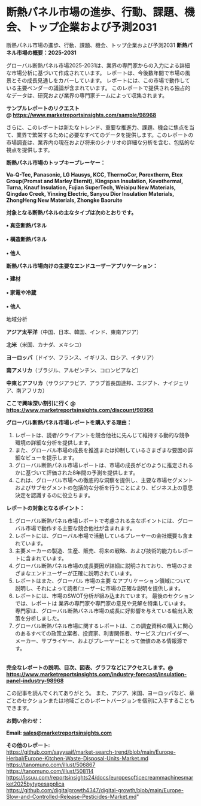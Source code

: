 # 断熱パネル市場の進歩、行動、課題、機会、トップ企業および予測2031
断熱パネル市場の進歩、行動、課題、機会、トップ企業および予測2031
<strong><b>断熱パネル市場の概要：2025-2031</b></strong>

グローバル断熱パネル市場2025-2031は、業界の専門家からの入力による詳細な市場分析に基づいて作成されています。 レポートは、今後数年間で市場の風景とその成長見通しをカバーしています。 レポートには、この市場で動作している主要ベンダーの議論が含まれています。 このレポートで提供される独占的なデータは、研究および業界の専門家チームによって収集されます。

<strong>サンプルレポートのリクエスト @ <a href=https://www.marketreportsinsights.com/sample/98968>https://www.marketreportsinsights.com/sample/98968</a></strong>

さらに、このレポートは新たなトレンド、重要な推進力、課題、機会に焦点を当て、業界で繁栄するために必要なすべてのデータを提供します。このレポートの市場調査は、業界内の現在および将来のシナリオの詳細な分析を含む、包括的な視点を提供します。

<strong>断熱パネル市場のトップキープレーヤー：</strong>

<strong>Va-Q-Tec, Panasonic, LG Hausys, KCC, ThermoCor, Porextherm, Etex Group(Promat and Marley Eternit), Kingspan Insulation, Kevothermal, Turna, Knauf Insulation, Fujian SuperTech, Weiaipu New Materials, Qingdao Creek, Yinxing Electric, Sanyou Dior Insulation Materials, ZhongHeng New Materials, Zhongke Baoruite</strong>

<strong><b>対象となる断熱パネルの主なタイプは次のとおりです。</b></strong>

<strong>• 真空断熱パネル<br><br>• 構造断熱パネル<br><br>• 他人</strong>

<strong><b>断熱パネル市場向けの主要なエンドユーザーアプリケーション：</b></strong>

<strong>• 建材<br><br>• 家電や冷蔵<br><br>• 他人</strong>

 地域分析

<strong><b>アジア太平洋</b></strong>（中国、日本、韓国、インド、東南アジア）

<strong><b>北米</b></strong>（米国、カナダ、メキシコ）

<strong><b>ヨーロッパ</b></strong>（ドイツ、フランス、イギリス、ロシア、イタリア）

<strong><b>南アメリカ</b></strong>（ブラジル、アルゼンチン、コロンビアなど）

<strong><b>中東とアフリカ</b></strong>（サウジアラビア、アラブ首長国連邦、エジプト、ナイジェリア、南アフリカ）

<strong>ここで興味深い割引に行く @ <a href=https://www.marketreportsinsights.com/discount/98968>https://www.marketreportsinsights.com/discount/98968</a></strong>

<strong><b>グローバル断熱パネル市場レポートを購入する理由：</b></strong>
<ol>
  <li>レポートは、読者/クライアントを競合他社に先んじて維持する動的な競争環境の詳細な分析を提供します。</li>
  <li>また、グローバル市場の成長を推進または抑制しているさまざまな要因の詳細なビューを提示します。</li>
  <li>グローバル断熱パネル市場レポートは、市場の成長がどのように推定されるかに基づいて評価された8年間の予測を提供します。</li>
  <li>これは、グローバル市場への徹底的な洞察を提供し、主要な市場セグメントおよびサブセグメントの包括的な分析を行うことにより、ビジネス上の意思決定を認識するのに役立ちます。</li>
</ol>
<strong><b>レポートの対象となるポイント：</b></strong>
<ol>
  <li>グローバル断熱パネル市場レポートで考慮される主なポイントには、グローバル市場で動作する主要な競合他社が含まれます。</li>
  <li>レポートには、グローバル市場で活動しているプレーヤーの会社概要も含まれています。</li>
  <li>主要メーカーの製造、生産、販売、将来の戦略、および技術的能力もレポートに含まれています。</li>
  <li>グローバル断熱パネル市場の成長要因が詳細に説明されており、市場のさまざまなエンドユーザーが正確に説明されています。</li>
  <li>レポートはまた、グローバル 市場の主要 なアプリケーション領域について説明し、それによって読者/ユーザーに市場の正確な説明を提供します。</li>
  <li>レポートには、市場のSWOT分析が組み込まれています。 最後のセクションでは、レポートは 業界の専門家や専門家の意見や見解を特集しています。 専門家は、グローバル断熱パネル市場の成長に好影響を与えている輸出入政策を分析しました。</li>
  <li>グローバル断熱パネル市場に関するレポートは、この調査資料の購入に関心のあるすべての政策立案者、投資家、利害関係者、サービスプロバイダー、メーカー、サプライヤー、およびプレーヤーにとって価値のある情報源です。</li>
</ol><br>
<strong>完全なレポートの説明、目次、図表、グラフなどにアクセスします。@ <a href=https://www.marketreportsinsights.com/industry-forecast/insulation-panel-industry-98968>https://www.marketreportsinsights.com/industry-forecast/insulation-panel-industry-98968</a></strong>

この記事を読んでくれてありがとう。 また、アジア、米国、ヨーロッパなど、章ごとのセクションまたは地域ごとのレポートバージョンを個別に入手することもできます。

<strong><b>お問い合わせ：</b></strong>

<strong>Email: </strong><a href=mailto:sales@marketreportsinsights.com><strong>sales@marketreportsinsights.com</strong></a>

<strong>その他のレポート:</strong>
<br>
<a href=https://github.com/sayysaif/market-search-trend/blob/main/Europe-Herbal/Europe-Kitchen-Waste-Disposal-Units-Market.md>https://github.com/sayysaif/market-search-trend/blob/main/Europe-Herbal/Europe-Kitchen-Waste-Disposal-Units-Market.md</a>
<br>
<a href=https://tanomuno.com/illust/506867>https://tanomuno.com/illust/506867</a>
<br>
<a href=https://tanomuno.com/illust/508114>https://tanomuno.com/illust/508114</a>
<br>
<a href=https://issuu.com/reportsinsights24/docs/europesofticecreammachinesmarket2025bytypesapplica>https://issuu.com/reportsinsights24/docs/europesofticecreammachinesmarket2025bytypesapplica</a>
<br>
<a href=https://github.com/digitalgrowth4347/digital-growth/blob/main/Europe-Slow-and-Controlled-Release-Pesticides-Market.md>https://github.com/digitalgrowth4347/digital-growth/blob/main/Europe-Slow-and-Controlled-Release-Pesticides-Market.md</a>"
